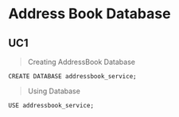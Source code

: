 # Address Book Database

## UC1 

> Creating AddressBook Database

`CREATE DATABASE addressbook_service;`

> Using Database

`USE addressbook_service;`
